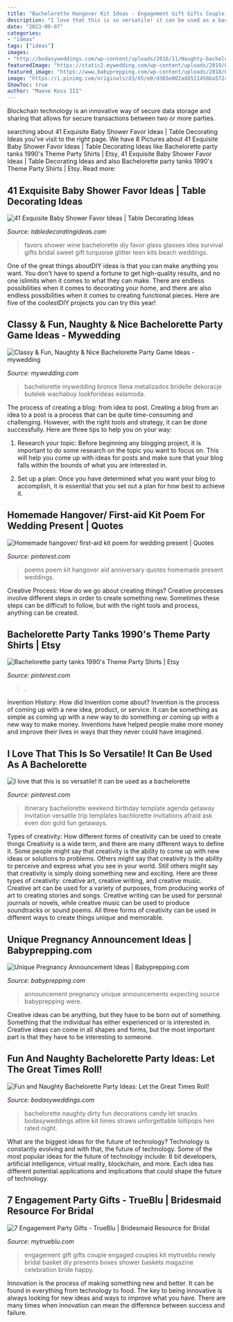 ```yaml
---
title: "Bachelorette Hangover Kit Ideas - Engagement Gift Gifts Couple Engaged Couples Kit Mytrueblu Newly Bridal Basket Diy Presents Boxes Shower Baskets Magazine Celebration Bride Happy"
description: "I love that this is so versatile! it can be used as a bachelorette"
date: "2023-09-07"
categories:
- "ideas"
tags: ["ideas"]
images:
- "http://bodasyweddings.com/wp-content/uploads/2016/11/Naughty-bachelorette-party-ideas.jpg"
featuredImage: "https://static2.mywedding.com/wp-content/uploads/2019/04/14153922/ring-toss-game.jpg"
featured_image: "https://www.babyprepping.com/wp-content/uploads/2018/01/6ef39b357e1aab04e283ccd310b38590.jpg"
image: "https://i.pinimg.com/originals/d3/65/e0/d365e002ad8511458ba5724d729b7dfb.jpg"
ShowToc: true
author: "Maeve Koss III"
---
```



Blockchain technology is an innovative way of secure data storage and sharing that allows for secure transactions between two or more parties.

	

		
searching about 41 Exquisite Baby Shower Favor Ideas | Table Decorating Ideas you've visit to the right page. We have 8 Pictures about 41 Exquisite Baby Shower Favor Ideas | Table Decorating Ideas like Bachelorette party tanks 1990&#039;s Theme Party Shirts | Etsy, 41 Exquisite Baby Shower Favor Ideas | Table Decorating Ideas and also Bachelorette party tanks 1990&#039;s Theme Party Shirts | Etsy. Read more:
		
    
## 41 Exquisite Baby Shower Favor Ideas | Table Decorating Ideas

<img loading=lazy src="https://www.tabledecoratingideas.com/static/img/gorgeous-pedicure-in-wine-glass-baby-shower-favors-730.jpg" onerror="this.onerror=null;this.src='https://tse3.mm.bing.net/th?id=OIP.4zlkyRrdSAwAd5xn7vu-BAHaJ3&amp;pid=15.1';" alt="41 Exquisite Baby Shower Favor Ideas | Table Decorating Ideas">

_Source: tabledecoratingideas.com_

>favors shower wine bachelorette diy favor glass glasses idea survival gifts bridal sweet gift turquoise glitter teen kits beach weddings. 

	

One of the great things aboutDIY ideas is that you can make anything you want. You don't have to spend a fortune to get high-quality results, and no one islimits when it comes to what they can make. There are endless possibilities when it comes to decorating your home, and there are also endless possibilities when it comes to creating functional pieces. Here are five of the coolestDIY projects you can try this year!

    
## Classy &amp; Fun, Naughty &amp; Nice Bachelorette Party Game Ideas - Mywedding

<img loading=lazy src="https://static2.mywedding.com/wp-content/uploads/2019/04/14153922/ring-toss-game.jpg" onerror="this.onerror=null;this.src='https://tse4.mm.bing.net/th?id=OIP.llVQ7lMUCo6_7J_Fv7s76gHaJ4&amp;pid=15.1';" alt="Classy &amp; Fun, Naughty &amp; Nice Bachelorette Party Game Ideas - mywedding">

_Source: mywedding.com_

>bachelorette mywedding bronce llena metalizados bridelle dekoracje butelek wachabuy lookforideas eslamoda. 

	

The process of creating a blog: from idea to post.
Creating a blog from an idea to a post is a process that can be quite time-consuming and challenging. However, with the right tools and strategy, it can be done successfully. Here are three tips to help you on your way: 
1. Research your topic: Before beginning any blogging project, it is important to do some research on the topic you want to focus on. This will help you come up with ideas for posts and make sure that your blog falls within the bounds of what you are interested in. 

2. Set up a plan: Once you have determined what you want your blog to accomplish, it is essential that you set out a plan for how best to achieve it.

    
## Homemade Hangover/ First-aid Kit Poem For Wedding Present | Quotes

<img loading=lazy src="https://s-media-cache-ak0.pinimg.com/736x/8b/11/83/8b11839a6c14b75215e1b79ffc954bba.jpg" onerror="this.onerror=null;this.src='https://tse3.mm.bing.net/th?id=OIP.egbtcGVUeKXAcunzsa4G7gHaJ3&amp;pid=15.1';" alt="Homemade hangover/ first-aid kit poem for wedding present | Quotes">

_Source: pinterest.com_

>poems poem kit hangover aid anniversary quotes homemade present weddings. 

	

Creative Process: How do we go about creating things?
Creative processes involve different steps in order to create something new. Sometimes these steps can be difficult to follow, but with the right tools and process, anything can be created.

    
## Bachelorette Party Tanks 1990&#039;s Theme Party Shirts | Etsy

<img loading=lazy src="https://i.pinimg.com/originals/51/28/c3/5128c3c71ce89afcab9a08458618c6d4.jpg" onerror="this.onerror=null;this.src='https://tse1.mm.bing.net/th?id=OIP.vOlMJJoah3un4OtSl38FhgHaE7&amp;pid=15.1';" alt="Bachelorette party tanks 1990&#039;s Theme Party Shirts | Etsy">

_Source: pinterest.com_

>. 

	

Invention History: How did Invention come about?
Invention is the process of coming up with a new idea, product, or service. It can be something as simple as coming up with a new way to do something or coming up with a new way to make money. Inventions have helped people make more money and improve their lives in ways that they never could have imagined.

    
## I Love That This Is So Versatile! It Can Be Used As A Bachelorette

<img loading=lazy src="https://i.pinimg.com/originals/d3/65/e0/d365e002ad8511458ba5724d729b7dfb.jpg" onerror="this.onerror=null;this.src='https://tse1.mm.bing.net/th?id=OIP.iIWBzO0z6ufjTj1drci6qAHaHa&amp;pid=15.1';" alt="I love that this is so versatile! It can be used as a bachelorette">

_Source: pinterest.com_

>itinerary bachelorette weekend birthday template agenda getaway invitation versatile trip templates bachlorette invitations afraid ask even don gold fun getaways. 

	

Types of creativity: How different forms of creativity can be used to create things
Creativity is a wide term, and there are many different ways to define it. Some people might say that creativity is the ability to come up with new ideas or solutions to problems. Others might say that creativity is the ability to perceive and express what you see in your world. Still others might say that creativity is simply doing something new and exciting. Here are three types of creativity: creative art, creative writing, and creative music.
Creative art can be used for a variety of purposes, from producing works of art to creating stories and songs. Creative writing can be used for personal journals or novels, while creative music can be used to produce soundtracks or sound poems. All three forms of creativity can be used in different ways to create things unique and memorable.

    
## Unique Pregnancy Announcement Ideas | Babyprepping.com

<img loading=lazy src="https://www.babyprepping.com/wp-content/uploads/2018/01/6ef39b357e1aab04e283ccd310b38590.jpg" onerror="this.onerror=null;this.src='https://tse2.mm.bing.net/th?id=OIP.BWBJCy7P6zwNl0Eg4BPw3AHaJM&amp;pid=15.1';" alt="Unique Pregnancy Announcement Ideas | Babyprepping.com">

_Source: babyprepping.com_

>announcement pregnancy unique announcements expecting source babyprepping were. 

	

Creative ideas can be anything, but they have to be born out of something. Something that the individual has either experienced or is interested in. Creative ideas can come in all shapes and forms, but the most important part is that they have to be interesting to someone.

    
## Fun And Naughty Bachelorette Party Ideas: Let The Great Times Roll!

<img loading=lazy src="http://bodasyweddings.com/wp-content/uploads/2016/11/Naughty-bachelorette-party-ideas.jpg" onerror="this.onerror=null;this.src='https://tse3.mm.bing.net/th?id=OIP.SMUI4iCuWtUtIQdkQAuw1wHaLG&amp;pid=15.1';" alt="Fun and Naughty Bachelorette Party Ideas: Let the Great Times Roll!">

_Source: bodasyweddings.com_

>bachelorette naughty dirty fun decorations candy let snacks bodasyweddings attire kit times straws unforgettable lollipops hen rated night. 

	

What are the biggest ideas for the future of technology?
Technology is constantly evolving and with that, the future of technology. Some of the most popular ideas for the future of technology include: 8 bit developers, artificial intelligence, virtual reality, blockchain, and more. Each idea has different potential applications and implications that could shape the future of technology.

    
## 7 Engagement Party Gifts - TrueBlu | Bridesmaid Resource For Bridal

<img loading=lazy src="http://mytrueblu.com/wp-content/uploads/2013/08/engamgentgift-box.jpg" onerror="this.onerror=null;this.src='https://tse3.mm.bing.net/th?id=OIP.Ml62tSjPRymK5Out2FphmgHaMv&amp;pid=15.1';" alt="7 Engagement Party Gifts - TrueBlu | Bridesmaid Resource for Bridal">

_Source: mytrueblu.com_

>engagement gift gifts couple engaged couples kit mytrueblu newly bridal basket diy presents boxes shower baskets magazine celebration bride happy. 

	

Innovation is the process of making something new and better. It can be found in everything from technology to food. The key to being innovative is always looking for new ideas and ways to improve what you have. There are many times when innovation can mean the difference between success and failure.

